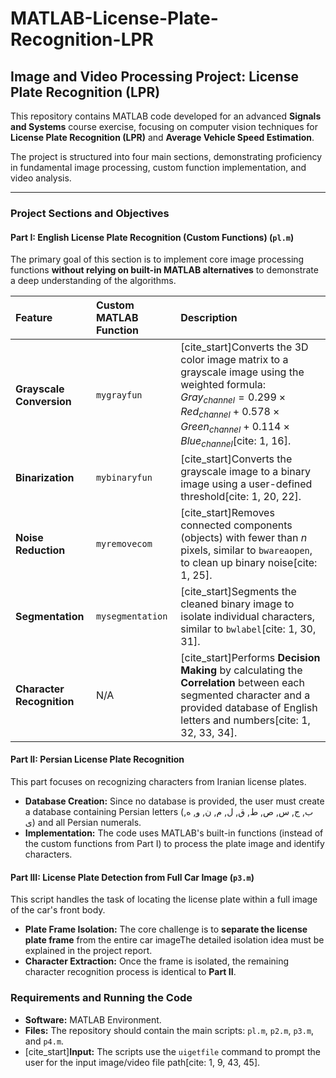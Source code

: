 # MATLAB-License-Plate-Recognition-LPR
## Image and Video Processing Project: License Plate Recognition (LPR) 

This repository contains MATLAB code developed for an advanced **Signals and Systems** course exercise, focusing on computer vision techniques for **License Plate Recognition (LPR)** and **Average Vehicle Speed Estimation**.

The project is structured into four main sections, demonstrating proficiency in fundamental image processing, custom function implementation, and video analysis.

---

### Project Sections and Objectives

#### Part I: English License Plate Recognition (Custom Functions) (`pl.m`)

The primary goal of this section is to implement core image processing functions **without relying on built-in MATLAB alternatives** to demonstrate a deep understanding of the algorithms.

| Feature | Custom MATLAB Function | Description |
| :--- | :--- | :--- |
| **Grayscale Conversion** | `mygrayfun` | [cite_start]Converts the 3D color image matrix to a grayscale image using the weighted formula: $Gray_{channel}=0.299\times Red_{channel}+0.578\times Green_{channel}+0.114\times Blue_{channel}$[cite: 1, 16]. |
| **Binarization** | `mybinaryfun` | [cite_start]Converts the grayscale image to a binary image using a user-defined threshold[cite: 1, 20, 22]. |
| **Noise Reduction** | `myremovecom` | [cite_start]Removes connected components (objects) with fewer than $n$ pixels, similar to `bwareaopen`, to clean up binary noise[cite: 1, 25]. |
| **Segmentation** | `mysegmentation` | [cite_start]Segments the cleaned binary image to isolate individual characters, similar to `bwlabel`[cite: 1, 30, 31]. |
| **Character Recognition** | N/A | [cite_start]Performs **Decision Making** by calculating the **Correlation** between each segmented character and a provided database of English letters and numbers[cite: 1, 32, 33, 34]. |

#### Part II: Persian License Plate Recognition 

This part focuses on recognizing characters from Iranian license plates.

* **Database Creation:** Since no database is provided, the user must create a database containing Persian letters (ب, ج, س, ص, ط, ق, ل, م, ن, و, ه, ی) and all Persian numerals.
* **Implementation:** The code uses MATLAB's built-in functions (instead of the custom functions from Part I) to process the plate image and identify characters.

#### Part III: License Plate Detection from Full Car Image (`p3.m`)

This script handles the task of locating the license plate within a full image of the car's front body.

* **Plate Frame Isolation:** The core challenge is to **separate the license plate frame** from the entire car imageThe detailed isolation idea must be explained in the project report.
* **Character Extraction:** Once the frame is isolated, the remaining character recognition process is identical to **Part II**.


### Requirements and Running the Code

* **Software:** MATLAB Environment.
* **Files:** The repository should contain the main scripts: `pl.m`, `p2.m`, `p3.m`, and `p4.m`.
* [cite_start]**Input:** The scripts use the `uigetfile` command to prompt the user for the input image/video file path[cite: 1, 9, 43, 45].
